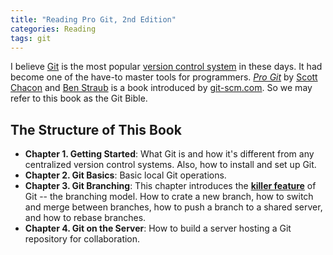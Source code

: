 ```yaml
---
title: "Reading Pro Git, 2nd Edition"
categories: Reading
tags: git 
---
```


I believe [Git](https://git-scm.com/) is the most popular [version control system](https://en.wikipedia.org/wiki/Version_control) in these days. It had become one of the have-to master tools for programmers. [*Pro Git*](https://git-scm.com/book/en/v2) by [Scott Chacon](http://scottchacon.com/about.html) and [Ben Straub](https://ben.straub.cc/) is a book introduced by [git-scm.com](https://git-scm.com/site). So we may refer to this book as the Git Bible.

## The Structure of This Book

- **Chapter 1. Getting Started**: What Git is and how it's different from any centralized version control systems. Also, how to install and set up Git.
- **Chapter 2. Git Basics**: Basic local Git operations.
- **Chapter 3. Git Branching**: This chapter introduces the [**killer feature**](https://en.wikipedia.org/wiki/Killer_feature) of Git -- the branching model. How to crate a new branch, how to switch and merge between branches, how to push a branch to a shared server, and how to rebase branches.  
- **Chapter 4. Git on the Server**: How to build a server hosting a Git repository for collaboration.
